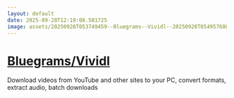 ```yaml
---
layout: default
date: 2025-09-28T12:19:08.581725
image: assets/20250928T053749459--Bluegrams--Vividl--20250928T054957600--cropped.png
---
```


# [Bluegrams/Vividl](https://github.com/Bluegrams/Vividl)

Download videos from YouTube and other sites to your PC, convert formats, extract audio, batch downloads

